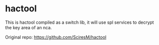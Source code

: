 # hactool
This is hactool compiled as a switch lib, it will use spl services to decrypt the key area of an nca.

Original repo: https://github.com/SciresM/hactool